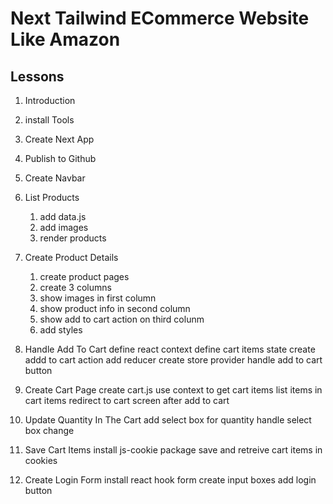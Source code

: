 # Next Tailwind ECommerce Website Like Amazon

## Lessons

1. Introduction
2. install Tools
3. Create Next App
4. Publish to Github
5. Create Navbar

6. List Products

   1. add data.js
   2. add images
   3. render products

7. Create Product Details

   1. create product pages
   2. create 3 columns
   3. show images in first column
   4. show product info in second column
   5. show add to cart action on third colunm
   6. add styles

8. Handle Add To Cart
   define react context
   define cart items state
   create addd to cart action
   add reducer
   create store provider
   handle add to cart button
9. Create Cart Page
   create cart.js
   use context to get cart items
   list items in cart items
   redirect to cart screen after add to cart
10. Update Quantity In The Cart
    add select box for quantity
    handle select box change
11. Save Cart Items
    install js-cookie package
    save and retreive cart items in cookies

12. Create Login Form
    install react hook form
    create input boxes
    add login button
